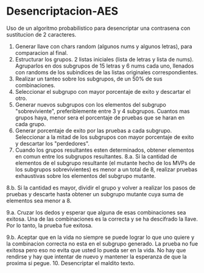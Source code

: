 # Desencriptacion-AES
Uso de un algoritmo probabilistico para desencriptar una contrasena con sustitucion de 2 caracteres.
1. Generar llave con chars random (algunos nums y algunos letras), para comparacion al final.
2. Estructurar los grupos. 2 listas iniciales (lista de letras y lista de nums). Agruparlos en dos subgrupos de 15 letras y 6 nums cada uno, llenados con randoms de los subindices de las listas originales correspondientes.
3. Realizar un tanteo sobre los subgrupos, de un 50% de sus combinaciones.
4. Seleccionar el subgrupo con mayor porcentaje de exito y descartar el otro.
5. Generar nuevos subgrupos con los elementos del subgrupo "sobreviviente", preferiblemente entre 3 y 4 subgrupos. Cuantos mas grupos haya, menor sera el porcentaje de pruebas que se haran en cada grupo.
6. Generar porcentaje de exito por las pruebas a cada subgrupo. Seleccionar a la mitad de los subgrupos con mayor porcentaje de exito y descartar los "perdedores".
7. Cuando los grupos resultantes esten determinados, obtener elementos en comun entre los subgrupos resultantes.
8.a. Si la cantidad de elementos de el subgrupo resultante (el mutante hecho de los MVPs de los subgrupos sobrevivientes) es menor a un total de 8, realizar pruebas exhaustivas sobre los elementos del subgrupo mutante.

8.b. Si la cantidad es mayor, dividir el grupo y volver a realizar los pasos de pruebas y descarte hasta obtener un subgrupo mutante cuya suma de elementos sea menor a 8.

9.a. Cruzar los dedos y esperar que alguna de esas combinaciones sea exitosa. Una de las combinaciones es la correcta y se ha descifrado la llave. Por lo tanto, la prueba fue exitosa.

9.b. Aceptar que en la vida no siempre se puede lograr lo que uno quiere y la combinacion correcta no esta en el subgrupo generado. La prueba no fue exitosa pero eso no evita que usted lo pueda ser en la vida. No hay que rendirse y hay que intentar de nuevo y mantener la esperanza de que la proxima si pegue. 10. Desencriptar el maldito texto.
